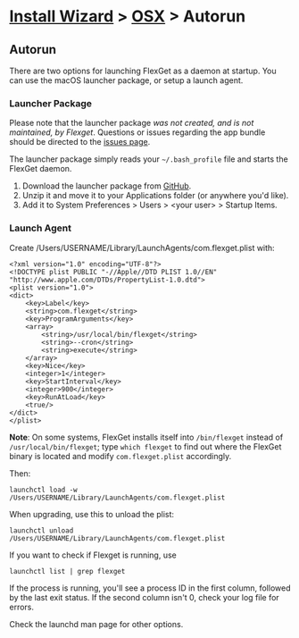 # [Install Wizard](/InstallWizard) > [OSX](/InstallWizard/OSX) > Autorun

## Autorun
There are two options for launching FlexGet as a daemon at startup. You can use the macOS launcher package, or setup a launch agent.

### Launcher Package
Please note that the launcher package *was not created, and is not maintained, by Flexget*. Questions or issues regarding the app bundle should be directed to the [issues page](https://github.com/tubedogg/FlexgetDaemon/issues).

The launcher package simply reads your `~/.bash_profile` file and starts the FlexGet daemon.

1. Download the launcher package from [GitHub](https://github.com/tubedogg/FlexgetDaemon).
2. Unzip it and move it to your Applications folder (or anywhere you'd like).
3. Add it to System Preferences > Users > \<your user\> > Startup Items.


### Launch Agent
Create /Users/USERNAME/Library/LaunchAgents/com.flexget.plist with:

```
<?xml version="1.0" encoding="UTF-8"?>
<!DOCTYPE plist PUBLIC "-//Apple//DTD PLIST 1.0//EN" "http://www.apple.com/DTDs/PropertyList-1.0.dtd">
<plist version="1.0">
<dict>  
	<key>Label</key>
	<string>com.flexget</string>
	<key>ProgramArguments</key>
	<array> 
		<string>/usr/local/bin/flexget</string>
		<string>--cron</string>
		<string>execute</string>
	</array>
	<key>Nice</key>
	<integer>1</integer>
	<key>StartInterval</key>
	<integer>900</integer>
	<key>RunAtLoad</key>
	<true/>
</dict>
</plist>
```

**Note**: On some systems, FlexGet installs itself into `/bin/flexget` instead of `/usr/local/bin/flexget`; type `which flexget` to find out where the FlexGet binary is located and modify `com.flexget.plist` accordingly.

Then:

```
launchctl load -w /Users/USERNAME/Library/LaunchAgents/com.flexget.plist
```

When upgrading, use this to unload the plist:

```
launchctl unload /Users/USERNAME/Library/LaunchAgents/com.flexget.plist
```

If you want to check if Flexget is running, use

```
launchctl list | grep flexget
```

If the process is running, you'll see a process ID in the first column, followed by the last exit status. If the second column isn't 0, check your log file for errors.

Check the launchd man page for other options.
